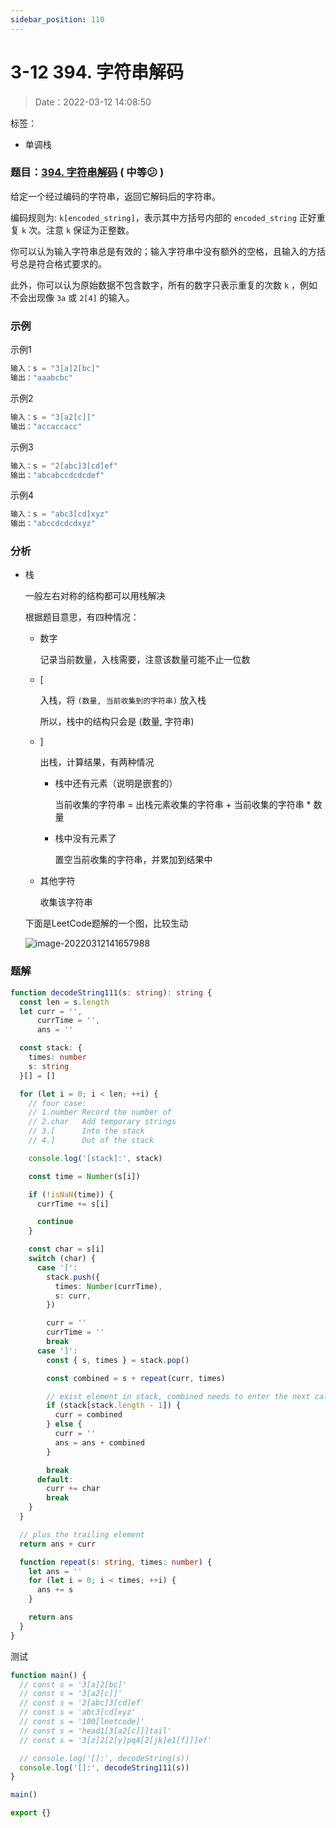 ```yaml
---
sidebar_position: 110
---
```


# 3-12 394. 字符串解码

> Date：2022-03-12 14:08:50

标签：

- 单调栈

### 题目：[394. 字符串解码](https://leetcode-cn.com/problems/decode-string/) ( 中等:confused: ) 

给定一个经过编码的字符串，返回它解码后的字符串。

编码规则为: `k[encoded_string]`，表示其中方括号内部的 `encoded_string` 正好重复 `k` 次。注意 `k` 保证为正整数。

你可以认为输入字符串总是有效的；输入字符串中没有额外的空格，且输入的方括号总是符合格式要求的。

此外，你可以认为原始数据不包含数字，所有的数字只表示重复的次数 `k` ，例如不会出现像 `3a` 或 `2[4]` 的输入。

### 示例

示例1

```ts
输入：s = "3[a]2[bc]"
输出："aaabcbc"
```

示例2

```ts
输入：s = "3[a2[c]]"
输出："accaccacc"
```

示例3

```ts
输入：s = "2[abc]3[cd]ef"
输出："abcabccdcdcdef"
```

示例4

```ts
输入：s = "abc3[cd]xyz"
输出："abccdcdcdxyz"
```

### 分析

- 栈

  一般左右对称的结构都可以用栈解决

  根据题目意思，有四种情况：

  - 数字

    记录当前数量，入栈需要，注意该数量可能不止一位数

  - [

    入栈，将 `(数量, 当前收集到的字符串)` 放入栈

    所以，栈中的结构只会是 (数量, 字符串)

  - ]

    出栈，计算结果，有两种情况

    - 栈中还有元素（说明是嵌套的）

      当前收集的字符串 = 出栈元素收集的字符串 + 当前收集的字符串 * 数量

    - 栈中没有元素了

      置空当前收集的字符串，并累加到结果中

  - 其他字符

    收集该字符串

  下面是LeetCode题解的一个图，比较生动

  ![image-20220312141657988](https://gitee.com/nahaohao/pic-upload/raw/master/img/image-20220312141657988.png)

### 题解

```ts
function decodeString111(s: string): string {
  const len = s.length
  let curr = '',
      currTime = '',
      ans = ''

  const stack: {
    times: number
    s: string
  }[] = []

  for (let i = 0; i < len; ++i) {
    // four case:
    // 1.number Record the number of
    // 2.char   Add temporary strings
    // 3.[      Into the stack
    // 4.]      Out of the stack

    console.log('[stack]:', stack)

    const time = Number(s[i])

    if (!isNaN(time)) {
      currTime += s[i]

      continue
    }

    const char = s[i]
    switch (char) {
      case '[':
        stack.push({
          times: Number(currTime),
          s: curr,
        })

        curr = ''
        currTime = ''
        break
      case ']':
        const { s, times } = stack.pop()

        const combined = s + repeat(curr, times)

        // exist element in stack, combined needs to enter the next calculation
        if (stack[stack.length - 1]) {
          curr = combined
        } else {
          curr = ''
          ans = ans + combined
        }

        break
      default:
        curr += char
        break
    }
  }

  // plus the trailing element
  return ans + curr

  function repeat(s: string, times: number) {
    let ans = ''
    for (let i = 0; i < times; ++i) {
      ans += s
    }

    return ans
  }
}
```

测试

```ts
function main() {
  // const s = '3[a]2[bc]'
  // const s = '3[a2[c]]'
  // const s = '2[abc]3[cd]ef'
  // const s = 'abc3[cd]xyz'
  // const s = '100[leetcode]'
  // const s = 'head1[3[a2[c]]]tail'
  // const s = '3[z]2[2[y]pq4[2[jk]e1[f]]]ef'

  // console.log('[]:', decodeString(s))
  console.log('[]:', decodeString111(s))
}

main()

export {}
```

